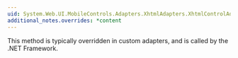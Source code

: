 ```yaml
---
uid: System.Web.UI.MobileControls.Adapters.XhtmlAdapters.XhtmlControlAdapter.Render(System.Web.UI.HtmlTextWriter)
additional_notes.overrides: *content
---
```


<p>This method is typically overridden in custom adapters, and is called by the .NET Framework.</p>


